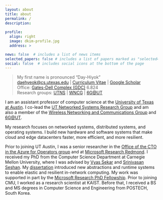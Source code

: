 ```yaml
---
layout: about
title: about
permalink: /
description: 
 
profile:
  align: right
  image: dkim-profile.jpg
  address: >

news: false  # includes a list of news items
selected_papers: false # includes a list of papers marked as "selected={true}"
social: false  # includes social icons at the bottom of the page
---
```


<blockquote> My first name is pronounced “Day-Hiyok” <a href="#" onclick="play('name')"><i class="fa fa-1x fa-play-circle"></i></a><br/>
<a href="#">daehyeok@cs.utexas.edu</a> | 
<a href="/assets/docs/daehyeok-kim-cv.pdf">Curriculum Vitae</a> |
<a href="https://scholar.google.com/citations?user=n017nRYAAAAJ&hl=en">Google Scholar</a><br/>
Office: <a href="https://maps.app.goo.gl/2c48uUza7ZeAXMjw9">Gates-Dell Complex (GDC)</a> 6.824<br/>
Research groups: <a href="https://utns.cs.utexas.edu">UTNS</a> | <a href="https://wncg.org">WNCG</a> | <a href="https://6g-ut.org">6G@UT</a>
</blockquote>

I am an assistant professor of computer science at the <a href="https://cs.utexas.edu/">University of Texas at Austin</a>. I co-lead the <a href="https://utns.cs.utexas.edu">UT Networked Systems Research Group</a> and  am also a member of the <a href="https://wncg.org/">Wireless Networking and Communications Group</a> and <a href="http://6g-ut.org/">6G@UT</a>. 

My research focuses on networked systems, distributed systems, and operating systems. I build new hardware and software systems that make cloud and edge datacenters faster, more efficient, and more resilient.


Prior to joining UT Austin, I was a senior researcher in the <a
href="https://www.microsoft.com/en-us/research/group/azure-for-operators-afo-research/"> Office of the CTO in the Azure for Operators group</a> and at <a href="https://www.microsoft.com/en-us/research/lab/microsoft-research-redmond/">Microsoft Research Redmond</a>.
I received my PhD from the Computer Science Department at Carnegie Mellon University, where I was advised by 
<a href="https://users.ece.cmu.edu/~vsekar/">Vyas Sekar</a>
and
<a href="https://www.cs.cmu.edu/~srini/">Srinivasan Seshan</a>. My <a href="assets/papers/cmu-phd-thesis.pdf">dissertation</a> introduced new abstractions and runtime systems to enable elastic and resilient in-network computing. My work was supported in part by the 
<a href="https://www.microsoft.com/en-us/research/academic-program/phd-fellowship/#!fellows">Microsoft Research PhD Fellowship</a>.
Prior to joining CMU, I worked as a research scientist at KAIST. 
Before that, I received a BS and MS degrees in
Computer Science and Engineering from POSTECH, South Korea.

